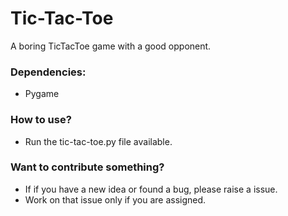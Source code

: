 # Tic-Tac-Toe
A boring TicTacToe game with a good opponent.


### Dependencies:
* Pygame

### How to use?
* Run the tic-tac-toe.py file available.

### Want to contribute something?
* If if you have a new idea or found a bug, please raise a issue. 
* Work on that issue only if you are assigned.
